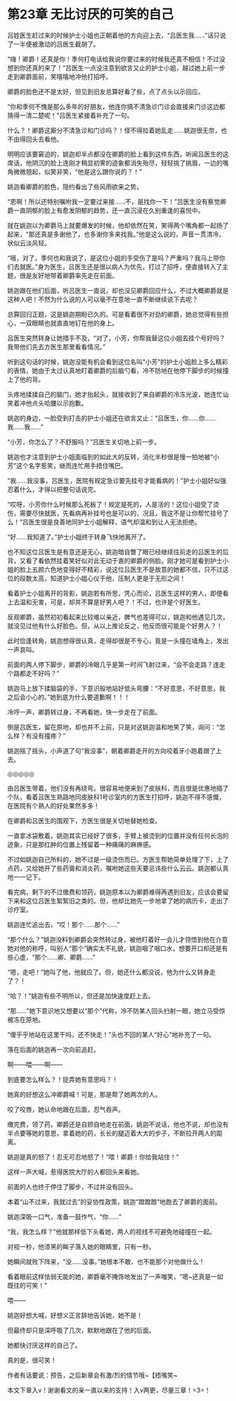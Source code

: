 # 第23章 无比讨厌的可笑的自己

吕姓医生赶过来的时候护士小姐也正朝着他的方向迎上去，“吕医生我……”话只说了一半便被激动的吕医生截胡了。

“嗨！卿爵！还真是你！季何打电话给我说你要过来的时候我还真不相信！不过没想到你还真的来了！”吕医生一点没注意到欲言又止的护士小姐，越过她上前一步走到卿爵面前，笑嘻嘻地冲他打招呼。

卿爵的脸色还不是太好，但见到旧友总算好看了些，点了点头以示回应。

“你和季何不愧是那么多年的好朋友，他连你搞不清急诊门诊会直接来门诊这边都猜得一清二楚呢！”吕医生紧接着补充了一句。

什么？！卿爵这厮分不清急诊和门诊吗？！怪不得拉着她乱走……姚迦很无奈，也不由得回头去看他。

明明应该要窘迫的，姚迦却半点都没在卿爵的脸上看到这件东西，听闻吕医生的这席话，他阴沉的脸上连刚才稍显初霁的迹象都消失殆尽，轻轻挑了挑眉，一边的嘴角微微翘起，似笑非笑，“他是这么跟你说的？！”

姚迦看卿爵的脸色，隐约看出了些风雨欲来之势。

“恩啊！所以还特别嘱咐我一定要过来接……不，是找你一下！”吕医生没有察觉卿爵一直阴郁的脸上有愈发阴郁的趋势，还一直沉浸在久别重逢的喜悦中。

就在姚迦以为卿爵马上就要爆发的时候，他却依然在笑，笑得两个嘴角都一起扬了起来，“那还真是多谢他了，也多谢你多来找我。”他是这么说的，声音一贯清冷，状似云淡风轻。

“哦，对了，季何也和我说了，是这位小姐的手受伤了是吗？严重吗？我马上带你们去就医。”身为医生，吕医生还是很以病人为优先，打过了招呼，便直接转入了主题，很是友好地带着卿爵率先走在前面。

姚迦跟在他们后面，听吕医生一直说，却也没见卿爵回应什么，不过大概卿爵就是这种人吧！不然为什么说的人可以毫不在意地一直不断继续说下去呢？

总算回归正题，这是姚迦期盼已久的。可是看着很不对劲的卿爵，她总觉得有些担心，一双眼睛也就直直地钉在他的身上。

吕医生突然转身让她措手不及，“对了，小芳，你帮我替这位小姐去挂个号好吗？我带他们先去方医生那里看看情况。”

听到这句话的时候，姚迦没能有机会看到这位名叫“小芳”的护士小姐脸上多么精彩的表情，她由于太过认真地盯着卿爵的后脑勺看，冷不防地在他停下脚步的时候撞上了他的背。

头疼地揉揉自己的脑门，她才抬起头，就接收到了来自卿爵的冷冻光波，她连忙讪笑着冲他点头哈腰以示抱歉。

姚迦的身边，一脸受到打击的护士小姐还在欲言又止：“吕医生，你……你……我……我……”

“小芳，你怎么了？不舒服吗？”吕医生关切地上前一步。

姚迦也才注意到护士小姐面临到的如此大的反转，消化半秒很是慢一拍地被“小芳”这个名字惹笑，继而连忙用手捂住嘴巴。

“我……我没事，吕医生，医院有规定急诊要先挂号才能看病的！”护士小姐好似强忍着什么，才得以把整句话说完。

“哎呀，小芳你什么时候那么死板了！规定是死的，人是活的！这位小姐受了烫伤，需要尽快就医，先看病再补挂号也是可以的，况且，我这不是让你帮忙挂号了么！”吕医生很是良善地同护士小姐解释，语气却温和到让人无法拒绝。

“好……我知道了。”护士小姐终于转身飞快地离开了。

也不知这位吕医生是有意还是无心，姚迦暗自瞥了眼已经继续往前走的吕医生的后背，又看了看依然挂着笑好似对此无动于衷的卿爵的侧脸。刚才她可是看到护士小姐的脸上五颜六色地变得好不精彩，说这位吕医生不是故意的她都不信，只不过这位的段数太高，知道护士小姐心仪于他，压制人更是于无形之间！

看着护士小姐离开的背影，姚迦若有所思，凭心而论，吕医生这样的男人，即便看上去温和无害，可是，却并不算是好男人吧？！不过，也许是个好医生。

反观卿爵，虽然初初看起来比较难以亲近，脾气也差得可以，姚迦和他遇见几次，就没见过他有什么好脸色。但，从以上推论反之，他反而很可能是个好男人？！

此时恰逢转角，姚迦想得很认真，走得却很是不专心，竟是一头撞在墙角上，发出一声哀叫。

前面的两人停下脚步，卿爵的冷眼几乎是第一时间飞射过来，“会不会走路？连走个路都走不好吗？”

姚迦马上放下揉脑袋的手，下意识般地站好低头弯腰：“不好意思，不好意思，我之后会小心的。”她到底为什么要道歉啊！！！

冷哼一声，卿爵转过身，不再看她，快一步走在了前面。

倒是吕医生，留在原地，却也并不上前，只是对这姚迦温和地笑了笑，询问：“怎么样？有没有撞疼？”

姚迦摇了摇头，小声道了句“我没事”，朝着卿爵走开的方向咬着牙小跑着跟了上去。

◎◎◎◎◎

由吕医生带着，他们没有再绕弯。很容易地便来到了皮肤科，而且很是优惠地插了个队，看着吕医生熟路地同皮肤科1号诊室内的方医生打招呼，姚迦不得不感慨，在医院有个熟人的好处果然多多！

在卿爵和吕医生的围观下，方医生很是关切地替她检查。

一直拿冰袋敷着，姚迦其实已经好了很多，手臂上被烫到的位置并没有任何长泡的迹象，只是那红肿的位置上残留着一种痛痛的麻痹感。

不过如姚迦自己所料的，她不过是一级烫伤而已。方医生帮她简单处理了下，上了点药，又给她开了些药膏和消炎药，嘱咐她这些天要忌讳些什么云云。姚迦都认真地一一记下。

看完病，剩下的不过缴费和领药，姚迦原本以为卿爵难得再遇到旧友，应该会要留下来和这位吕医生絮絮旧之类的。但，他却比她先一步地拿了她的病历卡，走出了诊疗室。

姚迦连忙追出去，“哎！那个……那个……”

“那个什么？”姚迦没料到卿爵会突然转过身，被他盯着好一会儿才领悟到他在介意她对他的称呼，叫别人“那个”确实太不礼貌，姚迦咽了咽口水，想要开口却还是有些心虚，“那个……卿、卿爵……”

“嗯，走吧！”她叫了他，他就应了。但，她还什么都没说，他为什么又转身走了？！

“哈？！”姚迦有些不明所以，但还是加快速度赶上去。

“那……”她下意识地又想要以“那个”代称，冷不防某人回头扫射一眼，她立马受惊被冻在原地。

“傻乎乎地站在这里干吗，还不快走！”头也不回的某人“好心”地补充了一句。

落在后面的姚迦再一次向前追赶。

啊——喂——啊——

到底要怎么样么？！捉弄她有意思吗？！

她真的好想这么冲卿爵喊！可是，那是帮了她两次的人。

咬了咬唇，她认命地跟在后面，忍气吞声。

缴完费，领了药，卿爵还是自顾自地走在前面，姚迦不说话，他也不说，却也没有半点要等她的意思，拿着她的药，长长的腿迈着大大的步子，不断拉开两人的距离。

姚迦是真的怒了！忍无可忍地怒了！“喂！卿爵！你给我站住！”

这样一声大喊，惹得医院大厅的人都回头来看她。

前面的人也终于停住了脚步，不过并没有回头。

本着“山不过来，我就过去”的妥协性政策，姚迦“蹬蹬蹬”地跑去了卿爵的面前。

姚迦深吸一口气，准备一鼓作气，“你……”

“我，我怎么样？”他就那样低下头看她，两人的视线不可避免地碰撞在一起。

对视一秒，他漆黑的眸子落入她的眼睛里，只有一秒。

她瞬间就败下阵来，“没……没事。”她根本不敢、也不能那个对他做什么！

看着眼前这样怯弱无能的她，卿爵毫不掩饰地发出了一声嗤笑，“嗯~还真是一如既往的可笑！”

喂——

姚迦好想大喊，好想义正言辞地告诉她，她不是！

但最终却只是深呼吸了几次，默默地跟在了他的后面。

她都快讨厌这样的自己了。

真的是，很可笑！

作者有话要说：预告，之后新章会有激/烈的情节哦~【捂嘴笑~

本文下章入v！谢谢看文的亲一直以来的支持！入v两更，尽量三章！=3=！
